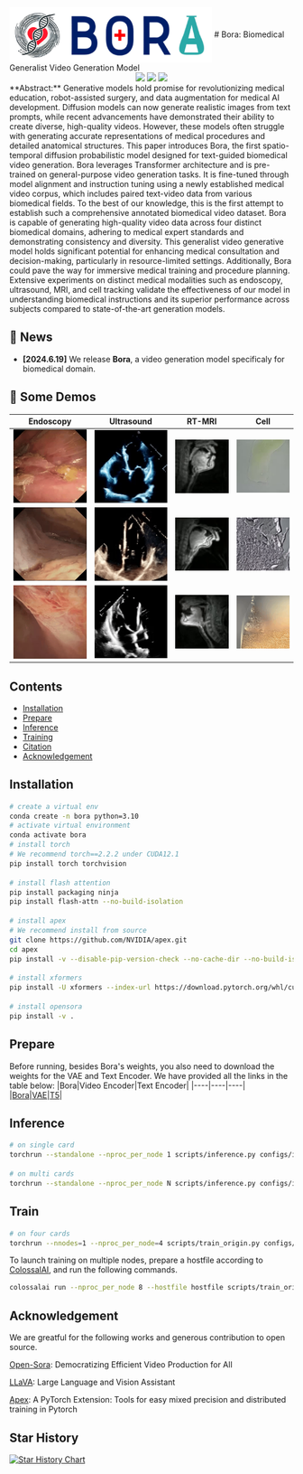 <img src="./assets/logo2.png" style="height:7em;vertical-align: middle" alt="Logo"/>
# Bora: Biomedical Generalist Video Generation Model
<div align="center">
    <a href="https://github.com/Weixiang-Sun/Bora/stargazers"><img src="https://img.shields.io/github/stars/Weixiang-Sun/Bora?style=social"></a>
    <a href="https://weixiang-sun.github.io/Bora/"><img src="https://img.shields.io/badge/Gallery-View-orange?logo=&amp"></a>
    <a href="https://huggingface.co/Sweson/Bora"><img src="https://img.shields.io/badge/%F0%9F%A4%97%20Hugging%20Face-Model-blue"></a>
</div>
**Abstract:** Generative models hold promise for revolutionizing medical education, robot-assisted surgery, and data augmentation for medical AI development. Diffusion models can now generate realistic images from text prompts, while recent advancements have demonstrated their ability to create diverse, high-quality videos. However, these models often struggle with generating accurate representations of medical procedures and detailed anatomical structures. This paper introduces Bora, the first spatio-temporal diffusion probabilistic model designed for text-guided biomedical video generation. Bora leverages Transformer architecture and is pre-trained on general-purpose video generation tasks. It is fine-tuned through model alignment and instruction tuning using a newly established medical video corpus, which includes paired text-video data from various biomedical fields. To the best of our knowledge, this is the first attempt to establish such a comprehensive annotated biomedical video dataset. Bora is capable of generating high-quality video data across four distinct biomedical domains, adhering to medical expert standards and demonstrating consistency and diversity. This generalist video generative model holds significant potential for enhancing medical consultation and decision-making, particularly in resource-limited settings. Additionally, Bora could pave the way for immersive medical training and procedure planning. Extensive experiments on distinct medical modalities such as endoscopy, ultrasound, MRI, and cell tracking validate the effectiveness of our model in understanding biomedical instructions and its superior performance across subjects compared to state-of-the-art generation models.

## 📰 News
- **[2024.6.19]** We release **Bora**, a video generation model specificaly for biomedical domain.

## 🎥 Some Demos
| Endoscopy | Ultrasound | RT-MRI | Cell |
| ------ | ------ | ------ | ------ |
| <img src="examples/endo/sample_0.gif" width=""> | <img src="examples/uls/sample_1.gif" width=""> | <img src="examples/mri/sample_1.gif" width=""> | <img src="examples/cell/sample_0.gif" width=""> |
| <img src="examples/endo/sample_4.gif" width=""> | <img src="examples/uls/sample_6.gif" width=""> | <img src="examples/mri/sample_2.gif" width=""> | <img src="examples/cell/sample_4.gif" width=""> |
| <img src="examples/endo/sample_6.gif" width=""> | <img src="examples/uls/sample_8.gif" width=""> | <img src="examples/mri/sample_3.gif" width=""> | <img src="examples/cell/sample_7.gif" width=""> |

## Contents
- [Installation](#installation)
- [Prepare](#prepare)
- [Inference](#inference)
- [Training](#training)
- [Citation](#citation)
- [Acknowledgement](#acknowledgement)

## Installation
```bash
# create a virtual env
conda create -n bora python=3.10
# activate virtual environment
conda activate bora
# install torch
# We recommend torch==2.2.2 under CUDA12.1
pip install torch torchvision

# install flash attention
pip install packaging ninja
pip install flash-attn --no-build-isolation

# install apex
# We recommend install from source
git clone https://github.com/NVIDIA/apex.git
cd apex
pip install -v --disable-pip-version-check --no-cache-dir --no-build-isolation --config-settings "--build-option=--cpp_ext" --config-settings "--build-option=--cuda_ext" ./

# install xformers
pip install -U xformers --index-url https://download.pytorch.org/whl/cu121

# install opensora
pip install -v .
```

## Prepare
Before running, besides Bora's weights, you also need to download the weights for the VAE and Text Encoder. We have provided all the links in the table below:
|Bora|Video Encoder|Text Encoder|
|----|----|----|
|[Bora](https://huggingface.co/Sweson/Bora)|[VAE](https://huggingface.co/stabilityai/sd-vae-ft-ema)|[T5](https://huggingface.co/DeepFloyd/t5-v1_1-xxl)|

## Inference
```bash
# on single card
torchrun --standalone --nproc_per_node 1 scripts/inference.py configs/infer.py --ckpt-path Bora_CKPT

# on multi cards
torchrun --standalone --nproc_per_node N scripts/inference.py configs/infer.py --ckpt-path Bora_CKPT
```

## Train
```bash
# on four cards
torchrun --nnodes=1 --nproc_per_node=4 scripts/train_origin.py configs/train.py --data-path CSV_PATH --ckpt-path Bora_CKPT
```
To launch training on multiple nodes, prepare a hostfile according
to [ColossalAI](https://colossalai.org/docs/basics/launch_colossalai/#launch-with-colossal-ai-cli), and run the
following commands.
```bash
colossalai run --nproc_per_node 8 --hostfile hostfile scripts/train_origin.py configs/train.py --data-path CSV_PATH --ckpt-path Bora_CKPT
```

## Acknowledgement
We are greatful for the following works and generous contribution to open source.

[Open-Sora](https://github.com/hpcaitech/Open-Sora): Democratizing Efficient Video Production for All

[LLaVA](https://github.com/haotian-liu/LLaVA): Large Language and Vision Assistant

[Apex](https://github.com/NVIDIA/apex): A PyTorch Extension: Tools for easy mixed precision and distributed training in Pytorch



## Star History

[![Star History Chart](https://api.star-history.com/svg?repos=Weixiang-Sun/Bora&type=Date)](https://star-history.com/#Weixiang-Sun/Bora&Date)